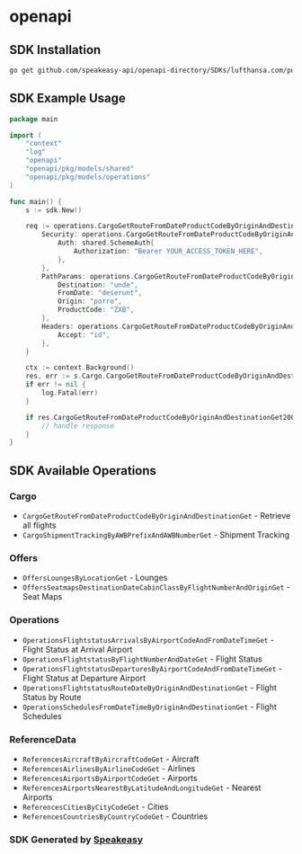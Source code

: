 # openapi

<!-- Start SDK Installation -->
## SDK Installation

```bash
go get github.com/speakeasy-api/openapi-directory/SDKs/lufthansa.com/public/1.0/go
```
<!-- End SDK Installation -->

## SDK Example Usage
<!-- Start SDK Example Usage -->
```go
package main

import (
    "context"
    "log"
    "openapi"
    "openapi/pkg/models/shared"
    "openapi/pkg/models/operations"
)

func main() {
    s := sdk.New()

    req := operations.CargoGetRouteFromDateProductCodeByOriginAndDestinationGetRequest{
        Security: operations.CargoGetRouteFromDateProductCodeByOriginAndDestinationGetSecurity{
            Auth: shared.SchemeAuth{
                Authorization: "Bearer YOUR_ACCESS_TOKEN_HERE",
            },
        },
        PathParams: operations.CargoGetRouteFromDateProductCodeByOriginAndDestinationGetPathParams{
            Destination: "unde",
            FromDate: "deserunt",
            Origin: "porro",
            ProductCode: "ZXB",
        },
        Headers: operations.CargoGetRouteFromDateProductCodeByOriginAndDestinationGetHeaders{
            Accept: "id",
        },
    }

    ctx := context.Background()
    res, err := s.Cargo.CargoGetRouteFromDateProductCodeByOriginAndDestinationGet(ctx, req)
    if err != nil {
        log.Fatal(err)
    }

    if res.CargoGetRouteFromDateProductCodeByOriginAndDestinationGet200ApplicationJSONObject != nil {
        // handle response
    }
}
```
<!-- End SDK Example Usage -->

<!-- Start SDK Available Operations -->
## SDK Available Operations


### Cargo

* `CargoGetRouteFromDateProductCodeByOriginAndDestinationGet` - Retrieve all flights
* `CargoShipmentTrackingByAWBPrefixAndAWBNumberGet` - Shipment Tracking

### Offers

* `OffersLoungesByLocationGet` - Lounges
* `OffersSeatmapsDestinationDateCabinClassByFlightNumberAndOriginGet` - Seat Maps

### Operations

* `OperationsFlightstatusArrivalsByAirportCodeAndFromDateTimeGet` - Flight Status at Arrival Airport
* `OperationsFlightstatusByFlightNumberAndDateGet` - Flight Status
* `OperationsFlightstatusDeparturesByAirportCodeAndFromDateTimeGet` - Flight Status at Departure Airport
* `OperationsFlightstatusRouteDateByOriginAndDestinationGet` - Flight Status by Route
* `OperationsSchedulesFromDateTimeByOriginAndDestinationGet` - Flight Schedules

### ReferenceData

* `ReferencesAircraftByAircraftCodeGet` - Aircraft
* `ReferencesAirlinesByAirlineCodeGet` - Airlines
* `ReferencesAirportsByAirportCodeGet` - Airports
* `ReferencesAirportsNearestByLatitudeAndLongitudeGet` - Nearest Airports
* `ReferencesCitiesByCityCodeGet` - Cities
* `ReferencesCountriesByCountryCodeGet` - Countries
<!-- End SDK Available Operations -->

### SDK Generated by [Speakeasy](https://docs.speakeasyapi.dev/docs/using-speakeasy/client-sdks)
